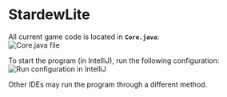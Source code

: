 # StardewLite

All current game code is located in **`Core.java`**:  
![Core.java file](https://i.imgur.com/hnZ5hHw.png)

To start the program (in IntelliJ), run the following configuration:  
![Run configuration in IntelliJ](https://i.imgur.com/c31ef9d.png)

Other IDEs may run the program through a different method.
